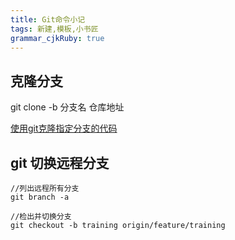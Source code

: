 ```yaml
---
title: Git命令小记 
tags: 新建,模板,小书匠
grammar_cjkRuby: true
---
```



## 克隆分支

git clone -b 分支名 仓库地址

[使用git克隆指定分支的代码](https://www.cnblogs.com/nylcy/p/6569284.html)

##  git 切换远程分支

```
//列出远程所有分支
git branch -a

//检出并切换分支
git checkout -b training origin/feature/training
```